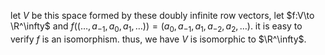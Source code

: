 let $V$ be this space formed by these doubly infinite row vectors, let $f:V\to \R^\infty$ and $f((\dots,a_{-1},a_{0},a_{1},\dots))=(a_{0},a_{-1},a_{1},a_{-2},a_{2},\dots)$. it is easy to verify $f$ is an isomorphism. thus, we have $V$ is isomorphic to $\R^\infty$.